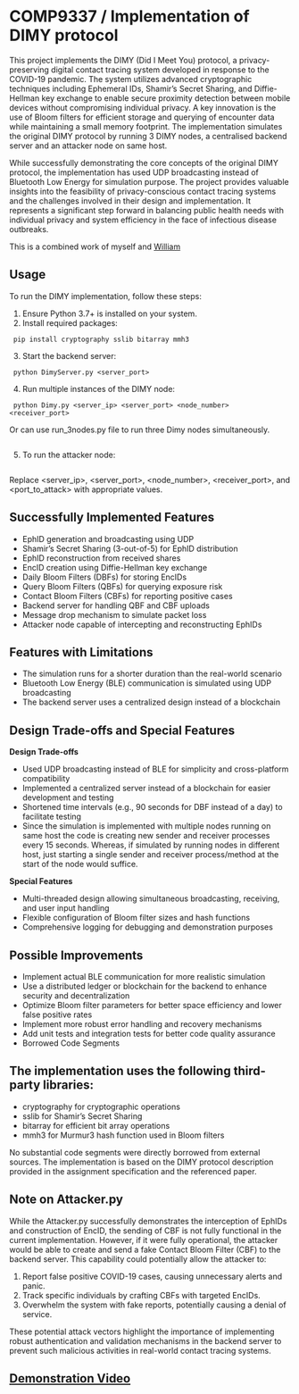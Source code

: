 # COMP9337 / Implementation of DIMY protocol

 This project implements the DIMY (Did I Meet You) protocol, a privacy-preserving digital contact
 tracing system developed in response to the COVID-19 pandemic. The system utilizes advanced
 cryptographic techniques including Ephemeral IDs, Shamir’s Secret Sharing, and Diffie-Hellman key
 exchange to enable secure proximity detection between mobile devices without compromising individual
 privacy. A key innovation is the use of Bloom filters for efficient storage and querying of encounter
 data while maintaining a small memory footprint. The implementation simulates the original DIMY
 protocol by running 3 DIMY nodes, a centralised backend server and an attacker node on same host.

 While successfully demonstrating the core concepts of the original DIMY protocol, the implementation
 has used UDP broadcasting instead of Bluetooth Low Energy for simulation purpose. The project provides 
 valuable insights into the feasibility of privacy-conscious contact tracing systems and the challenges 
 involved in their design and implementation. It represents a significant step forward in balancing public
 health needs with individual privacy and system efficiency in the face of infectious disease outbreaks.

This is a combined work of myself and [William](https://github.com/WilliamDjo)

## Usage

To run the DIMY implementation, follow these steps:

 1. Ensure Python 3.7+ is installed on your system.
 2. Install required packages:
```
 pip install cryptography sslib bitarray mmh3
```
 3. Start the backend server:
```
 python DimyServer.py <server_port>
```
 4. Run multiple instances of the DIMY node:
```
 python Dimy.py <server_ip> <server_port> <node_number> <receiver_port>
```
Or can use run_3nodes.py file to run three Dimy nodes simultaneously.
```python run_3nodes.py
```
 5. To run the attacker node:
```python Attacker .py <server_ip> <server_port> <port_to_attack>
```
 Replace <server_ip>, <server_port>, <node_number>, <receiver_port>, and <port_to_attack>
 with appropriate values.


## Successfully Implemented Features

 - EphID generation and broadcasting using UDP
 - Shamir’s Secret Sharing (3-out-of-5) for EphID distribution
 - EphID reconstruction from received shares
 - EncID creation using Diffie-Hellman key exchange
 - Daily Bloom Filters (DBFs) for storing EncIDs
 - Query Bloom Filters (QBFs) for querying exposure risk
 - Contact Bloom Filters (CBFs) for reporting positive cases
 - Backend server for handling QBF and CBF uploads
 - Message drop mechanism to simulate packet loss
 - Attacker node capable of intercepting and reconstructing EphIDs
 
##  Features with Limitations

 - The simulation runs for a shorter duration than the real-world scenario
 - Bluetooth Low Energy (BLE) communication is simulated using UDP broadcasting
 - The backend server uses a centralized design instead of a blockchain

 ## Design Trade-offs and Special Features

 **Design Trade-offs**

 - Used UDP broadcasting instead of BLE for simplicity and cross-platform compatibility
 - Implemented a centralized server instead of a blockchain for easier development and testing
 - Shortened time intervals (e.g., 90 seconds for DBF instead of a day) to facilitate testing
 - Since the simulation is implemented with multiple nodes running on same host the code is creating
 new sender and receiver processes every 15 seconds. Whereas, if simulated by running nodes in
 different host, just starting a single sender and receiver process/method at the start of the node
 would suffice.

 **Special Features**

 - Multi-threaded design allowing simultaneous broadcasting, receiving, and user input handling
 - Flexible configuration of Bloom filter sizes and hash functions
 - Comprehensive logging for debugging and demonstration purposes

## Possible Improvements

 - Implement actual BLE communication for more realistic simulation
 - Use a distributed ledger or blockchain for the backend to enhance security and decentralization
 - Optimize Bloom filter parameters for better space efficiency and lower false positive rates
 - Implement more robust error handling and recovery mechanisms
 - Add unit tests and integration tests for better code quality assurance
 - Borrowed Code Segments

 ## The implementation uses the following third-party libraries:

 - cryptography for cryptographic operations
 - sslib for Shamir’s Secret Sharing
 - bitarray for efficient bit array operations
 - mmh3 for Murmur3 hash function used in Bloom filters

 No substantial code segments were directly borrowed from external sources. The implementation
 is based on the DIMY protocol description provided in the assignment specification and the referenced
 paper.

## Note on Attacker.py

 While the Attacker.py successfully demonstrates the interception of EphIDs and construction of EncID,
 the sending of CBF is not fully functional in the current implementation. However, if it were fully
 operational, the attacker would be able to create and send a fake Contact Bloom Filter (CBF) to the
 backend server. This capability could potentially allow the attacker to:

 1. Report false positive COVID-19 cases, causing unnecessary alerts and panic.
 2. Track specific individuals by crafting CBFs with targeted EncIDs.
 3. Overwhelm the system with fake reports, potentially causing a denial of service.

 These potential attack vectors highlight the importance of implementing robust authentication and
 validation mechanisms in the backend server to prevent such malicious activities in real-world contact
 tracing systems.

## [Demonstration Video](https://youtu.be/5cX5PKoUveQ)
